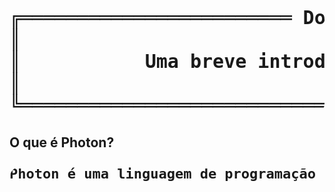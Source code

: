 <h1>
<pre style="font-family:Menlo,'DejaVu Sans Mono',consolas,'Courier New',monospace; font-size:30px;border-radius:20px;">
╔════════════════════════ Documentação ════════════════════════╗
║                                                              ║
║           Uma breve introdução a linguagem Photon.           ║
║                                                              ║
╚══════════════════════════════════════════════════════════════╝
</pre>
</h1>
<h2>O que é Photon?</h2>
<h2 style="margin-top:25px;">
<pre style="font-family:Menlo,'DejaVu Sans Mono',consolas,'Courier New',monospace; font-size:22px;text-align:center;border-radius:20px;height: 80px;">
Photon é uma linguagem de programação que visa preencher as lacunas da linguagem Python no que diz respeito a desempenho e portabilidade. Eu amo Python, mas não posso usá-lo em qualquer lugar que eu queira porque não é uma linguagem compatível com a plataforma, não tem desempenho ou é muito complicado empacotá-lo ou implantá-lo. Os aplicativos Photon podem ser executados em qualquer plataforma. Alguns exemplos são: Windows, Linux, MacOS, BSD, Android, IOs, RaspberryPi, HTML5, Xbox, Playstation, etc.
</pre>
</h2>
